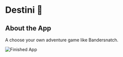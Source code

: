# Destini 🤔

## About the App

A choose your own adventure game like Bandersnatch.

![Finished App](https://github.com/londonappbrewery/Images/blob/master/Destini.gif)
